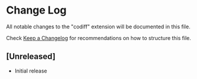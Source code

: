 # Change Log

All notable changes to the "codiff" extension will be documented in this file.

Check [Keep a Changelog](http://keepachangelog.com/) for recommendations on how to structure this file.

## [Unreleased]

- Initial release